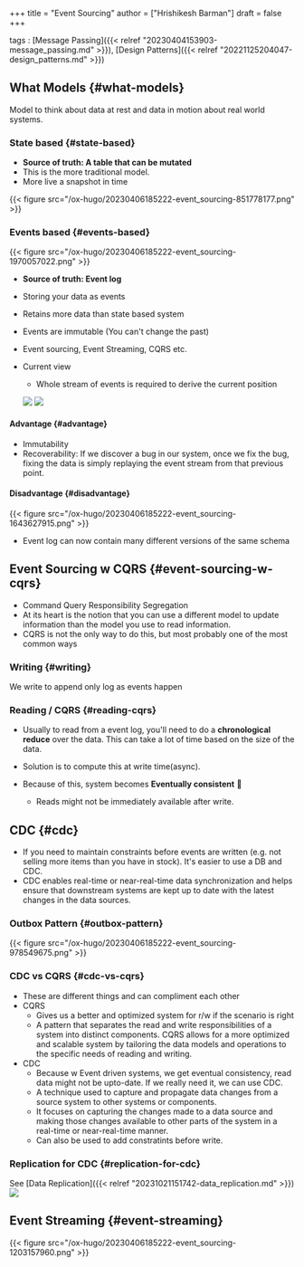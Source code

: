+++
title = "Event Sourcing"
author = ["Hrishikesh Barman"]
draft = false
+++

tags
: [Message Passing]({{< relref "20230404153903-message_passing.md" >}}), [Design Patterns]({{< relref "20221125204047-design_patterns.md" >}})


## What Models {#what-models}

Model to think about data at rest and data in motion about real world systems.


### State based {#state-based}

-   **Source of truth: A table that can be mutated**
-   This is the more traditional model.
-   More live a snapshot in time

{{< figure src="/ox-hugo/20230406185222-event_sourcing-851778177.png" >}}


### Events based {#events-based}

{{< figure src="/ox-hugo/20230406185222-event_sourcing-1970057022.png" >}}

-   **Source of truth: Event log**
-   Storing your data as events
-   Retains more data than state based system
-   Events are immutable (You can't change the past)
-   Event sourcing, Event Streaming, CQRS etc.
-   Current view

    -   Whole stream of events is required to derive the current position

    ![](/ox-hugo/20230406185222-event_sourcing-2005943839.png)
    ![](/ox-hugo/20230406185222-event_sourcing-40528408.png)


#### Advantage {#advantage}

-   Immutability
-   Recoverability: If we discover a bug in our system, once we fix the bug, fixing the data is simply replaying the event stream from that previous point.


#### Disadvantage {#disadvantage}

{{< figure src="/ox-hugo/20230406185222-event_sourcing-1643627915.png" >}}

-   Event log can now contain many different versions of the same schema


## Event Sourcing w CQRS {#event-sourcing-w-cqrs}

-   Command Query Responsibility Segregation
-   At its heart is the notion that you can use a different model to update information than the model you use to read information.
-   CQRS is not the only way to do this, but most probably one of the most common ways


### Writing {#writing}

We write to append only log as events happen


### Reading / CQRS {#reading-cqrs}

-   Usually to read from a event log, you'll need to do a **chronological reduce** over the data. This can take a lot of time based on the size of the data.
-   Solution is to compute this at write time(async).

-   Because of this, system becomes **Eventually consistent** 🌟
    -   Reads might not be immediately available after write.


## CDC {#cdc}

-   If you need to maintain constraints before events are written (e.g. not selling more items than you have in stock). It's easier to use a DB and CDC.
-   CDC enables real-time or near-real-time data synchronization and helps ensure that downstream systems are kept up to date with the latest changes in the data sources.


### Outbox Pattern {#outbox-pattern}

{{< figure src="/ox-hugo/20230406185222-event_sourcing-978549675.png" >}}


### CDC vs CQRS {#cdc-vs-cqrs}

-   These are different things and can compliment each other
-   CQRS
    -   Gives us a better and optimized system for r/w if the scenario is right
    -   A pattern that separates the read and write responsibilities of a system into distinct components. CQRS allows for a more optimized and scalable system by tailoring the data models and operations to the specific needs of reading and writing.
-   CDC
    -   Because w Event driven systems, we get eventual consistency, read data might not be upto-date. If we really need it, we can use CDC.
    -   A technique used to capture and propagate data changes from a source system to other systems or components.
    -   It focuses on capturing the changes made to a data source and making those changes available to other parts of the system in a real-time or near-real-time manner.
    -   Can also be used to add constratints before write.


### Replication for CDC {#replication-for-cdc}

See [Data Replication]({{< relref "20231021151742-data_replication.md" >}})
![](/ox-hugo/20230406185222-event_sourcing-1535234753.png)


## Event Streaming {#event-streaming}

{{< figure src="/ox-hugo/20230406185222-event_sourcing-1203157960.png" >}}
